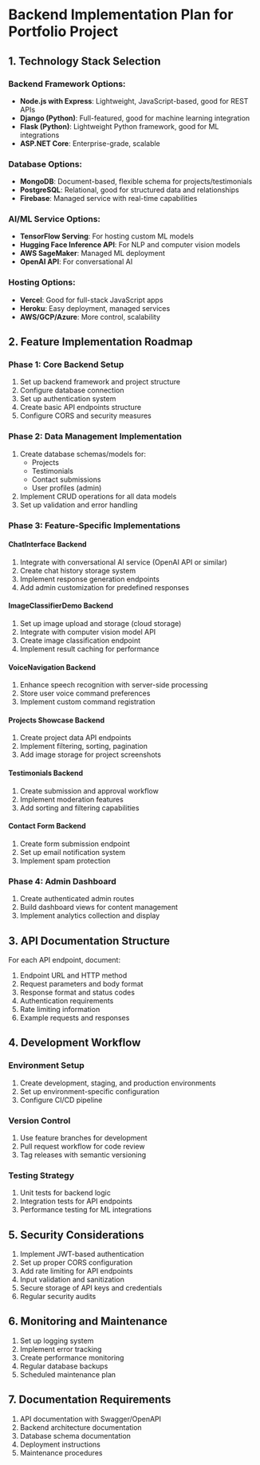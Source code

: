 # Backend Implementation Plan for Portfolio Project

## 1. Technology Stack Selection

### Backend Framework Options:
- **Node.js with Express**: Lightweight, JavaScript-based, good for REST APIs
- **Django (Python)**: Full-featured, good for machine learning integration
- **Flask (Python)**: Lightweight Python framework, good for ML integrations
- **ASP.NET Core**: Enterprise-grade, scalable

### Database Options:
- **MongoDB**: Document-based, flexible schema for projects/testimonials
- **PostgreSQL**: Relational, good for structured data and relationships
- **Firebase**: Managed service with real-time capabilities

### AI/ML Service Options:
- **TensorFlow Serving**: For hosting custom ML models
- **Hugging Face Inference API**: For NLP and computer vision models
- **AWS SageMaker**: Managed ML deployment
- **OpenAI API**: For conversational AI

### Hosting Options:
- **Vercel**: Good for full-stack JavaScript apps
- **Heroku**: Easy deployment, managed services
- **AWS/GCP/Azure**: More control, scalability

## 2. Feature Implementation Roadmap

### Phase 1: Core Backend Setup
1. Set up backend framework and project structure
2. Configure database connection
3. Set up authentication system
4. Create basic API endpoints structure
5. Configure CORS and security measures

### Phase 2: Data Management Implementation
1. Create database schemas/models for:
   - Projects
   - Testimonials
   - Contact submissions
   - User profiles (admin)
2. Implement CRUD operations for all data models
3. Set up validation and error handling

### Phase 3: Feature-Specific Implementations

#### ChatInterface Backend
1. Integrate with conversational AI service (OpenAI API or similar)
2. Create chat history storage system
3. Implement response generation endpoints
4. Add admin customization for predefined responses

#### ImageClassifierDemo Backend
1. Set up image upload and storage (cloud storage)
2. Integrate with computer vision model API
3. Create image classification endpoint
4. Implement result caching for performance

#### VoiceNavigation Backend
1. Enhance speech recognition with server-side processing
2. Store user voice command preferences
3. Implement custom command registration

#### Projects Showcase Backend
1. Create project data API endpoints
2. Implement filtering, sorting, pagination
3. Add image storage for project screenshots

#### Testimonials Backend
1. Create submission and approval workflow
2. Implement moderation features
3. Add sorting and filtering capabilities

#### Contact Form Backend
1. Create form submission endpoint
2. Set up email notification system
3. Implement spam protection

### Phase 4: Admin Dashboard
1. Create authenticated admin routes
2. Build dashboard views for content management
3. Implement analytics collection and display

## 3. API Documentation Structure

For each API endpoint, document:
1. Endpoint URL and HTTP method
2. Request parameters and body format
3. Response format and status codes
4. Authentication requirements
5. Rate limiting information
6. Example requests and responses

## 4. Development Workflow

### Environment Setup
1. Create development, staging, and production environments
2. Set up environment-specific configuration
3. Configure CI/CD pipeline

### Version Control
1. Use feature branches for development
2. Pull request workflow for code review
3. Tag releases with semantic versioning

### Testing Strategy
1. Unit tests for backend logic
2. Integration tests for API endpoints
3. Performance testing for ML integrations

## 5. Security Considerations

1. Implement JWT-based authentication
2. Set up proper CORS configuration
3. Add rate limiting for API endpoints
4. Input validation and sanitization
5. Secure storage of API keys and credentials
6. Regular security audits

## 6. Monitoring and Maintenance

1. Set up logging system
2. Implement error tracking
3. Create performance monitoring
4. Regular database backups
5. Scheduled maintenance plan

## 7. Documentation Requirements

1. API documentation with Swagger/OpenAPI
2. Backend architecture documentation
3. Database schema documentation
4. Deployment instructions
5. Maintenance procedures
